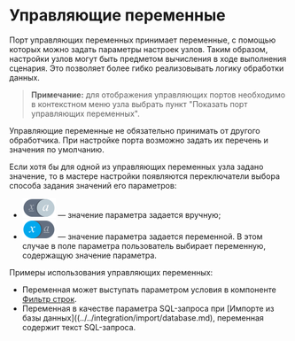 # Управляющие переменные

Порт управляющих переменных принимает переменные, с помощью которых можно задать параметры настроек узлов. Таким образом, настройки узлов могут быть предметом вычисления в ходе выполнения сценария. Это позволяет более гибко реализовывать логику обработки данных.

> **Примечание:** для отображения управляющих портов необходимо в контекстном меню узла выбрать пункт "Показать порт управляющих переменных".

Управляющие переменные не обязательно принимать от другого обработчика. При настройке порта возможно задать их перечень и значения по умолчанию.

Если хотя бы для одной из управляющих переменных узла задано значение, то в мастере настройки появляются переключатели выбора способа задания значений его параметров:

* ![Значение параметра задается вручную](../../media/app/icons/view-types-18/variable-off.svg) — значение параметра задается вручную;
* ![Значение параметра задается переменной](../../media/app/icons/view-types-18/variable-on.svg) — значение параметра задается переменной. В этом случае в поле параметра пользователь выбирает переменную, содержащую значение параметра.

Примеры использования управляющих переменных:

* Переменная может выступать параметром условия в компоненте [Фильтр строк](../../processors/transformation/row-filter.md).
* Переменная в качестве параметра SQL-запроса при [Импорте из базы данных]((../../integration/import/database.md), переменная содержит текст SQL-запроса.
